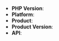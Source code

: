 <!--
Thank you for reporting an issue.

This issue tracker is for bugs and issues for PHP.
If you require more general support please file an issue on our help
repo.


Please fill in as much of the template below as you're able.

PHP Version: output of `php -v`
Platform: output of `uname -a` (UNIX), or version and 32 or 64-bit (Windows)
Product: Which product is used? For example `Ecs`
Product Version: The version of the product, for example `2014-05-26`
API: The API of the product, for example `ActivateRouterInterface`

If possible, please provide code that demonstrates the problem, keeping it as
simple and free of external dependencies as you are able.
-->

* **PHP Version**:
* **Platform**:
* **Product**:
* **Product Version**:
* **API**:

<!-- Enter your issue details below this comment. -->
